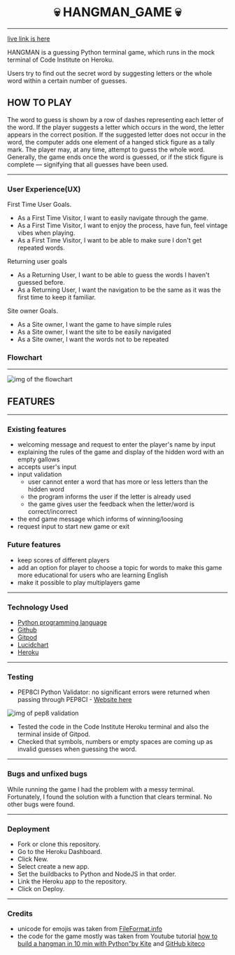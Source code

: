 # <h1 align ="center">__💀 HANGMAN_GAME 💀__</h1>
---
[live link is here]()

HANGMAN is a guessing Python terminal game, which runs in the mock terminal of Code Institute on Heroku.

Users try to find out the secret word by suggesting letters or the whole word within a certain number of guesses.

## HOW TO PLAY

The word to guess is shown by a row of dashes representing each letter of the word. 
If the player suggests a letter which occurs in the word, the letter appears in the correct position. If the suggested letter does not occur in the word, the computer adds one element of a hanged stick figure as a tally mark. The player may, at any time, attempt to guess the whole word. Generally, the game ends once the word is guessed, or if the stick figure is complete — signifying that all guesses have been used.

---
### User Experience(UX)

First Time User Goals. 
* As a First Time Visitor, I want to easily navigate through the game.
* As a First Time Visitor, I want to enjoy the process, have fun, feel vintage vibes when playing.
* As a First Time Visitor, I want to be able to make sure I don't get repeated words.
 
Returning user goals
* As a Returning User, I want to be able to guess the words I haven't guessed before.
* As a Returning User, I want the navigation to be the same as it was the first time to keep it familiar.

Site owner Goals.
* As a Site owner, I want the game to have simple rules
* As a Site owner, I want the site to be easily navigated
* As a Site owner, I want the words not to be repeated

### Flowchart
---

<img src = "../hangman/readme_images/hangman.jpeg" alt = "img of the flowchart">
    
## FEATURES
---
### Existing features
* welcoming message and request to enter the player's name by input
* explaining the rules of the game and display of the hidden word with an empty gallows
* accepts user's input 
* input validation 
   * user cannot enter a word that has more or less letters than the hidden word
   * the program informs the user if the letter is already used
   * the game gives user the feedback when the letter/word is correct/incorrect
* the end game message which informs of winning/loosing
* request input to start new game or exit

### Future features
* keep scores of different players
* add an option for player to choose a topic for words to make this game more educational for users who are learning English
* make it possible to play multiplayers game
---

### Technology Used
* [Python programming language](https://en.wikipedia.org/wiki/Python_(programming_language))
* [Github](https://github.com/)
* [Gitpod](https://gitpod.io/)
* [Lucidchart](https://www.lucidchart.com/)
* [Heroku](https://www.heroku.com) 

---
### Testing
* PEP8CI Python Validator:
no significant errors were returned when passing through PEP8CI - [Website here](https://pep8ci.herokuapp.com/#)
 
 <img src ="../hangman/readme_images/pep8validator.png" alt ="img of pep8 validation">

* Tested the code in the Code Institute Heroku terminal and also the terminal inside of Gitpod.
* Checked that symbols, numbers or empty spaces are coming up as invalid guesses when guessing the word.

---
### Bugs and unfixed bugs
While running the game I had the problem with a messy terminal. Fortunately, I found the solution with a function that clears terminal. No other bugs were found.

---
### Deployment
* Fork or clone this repository.
* Go to the Heroku Dashboard.
* Click New.
* Select create a new app.
* Set the buildbacks to Python and NodeJS in that order.
* Link the Heroku app to the repository.
* Click on Deploy.

---
### Credits
* unicode for emojis was taken from [FileFormat.info](https://www.fileformat.info/)
* the code for the game mostly was taken from Youtube tutorial [how to build a hangman
in 10 min with Python"by Kite](https://www.youtube.com/watch?v=m4nEnsavl6w) and [GitHub kiteco](https://github.com/kiteco/python-youtube-code/blob/master/build-hangman-in-python/hangman.py)




